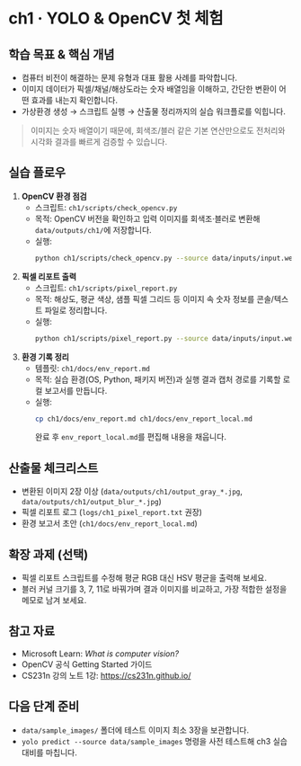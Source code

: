 # ch1 · YOLO & OpenCV 첫 체험

## 학습 목표 & 핵심 개념
- 컴퓨터 비전이 해결하는 문제 유형과 대표 활용 사례를 파악합니다.
- 이미지 데이터가 픽셀/채널/해상도라는 숫자 배열임을 이해하고, 간단한 변환이 어떤 효과를 내는지 확인합니다.
- 가상환경 생성 → 스크립트 실행 → 산출물 정리까지의 실습 워크플로를 익힙니다.

> 이미지는 숫자 배열이기 때문에, 회색조/블러 같은 기본 연산만으로도 전처리와 시각화 결과를 빠르게 검증할 수 있습니다.

## 실습 플로우
1. **OpenCV 환경 점검**
   - 스크립트: `ch1/scripts/check_opencv.py`
   - 목적: OpenCV 버전을 확인하고 입력 이미지를 회색조·블러로 변환해 `data/outputs/ch1/`에 저장합니다.
   - 실행:
     ```bash
     python ch1/scripts/check_opencv.py --source data/inputs/input.webp
     ```
2. **픽셀 리포트 출력**
   - 스크립트: `ch1/scripts/pixel_report.py`
   - 목적: 해상도, 평균 색상, 샘플 픽셀 그리드 등 이미지 속 숫자 정보를 콘솔/텍스트 파일로 정리합니다.
   - 실행:
     ```bash
     python ch1/scripts/pixel_report.py --source data/inputs/input.webp --grid-size 5
     ```
3. **환경 기록 정리**
   - 템플릿: `ch1/docs/env_report.md`
   - 목적: 실습 환경(OS, Python, 패키지 버전)과 실행 결과 캡처 경로를 기록할 로컬 보고서를 만듭니다.
   - 실행:
     ```bash
     cp ch1/docs/env_report.md ch1/docs/env_report_local.md
     ```
     완료 후 `env_report_local.md`를 편집해 내용을 채웁니다.

## 산출물 체크리스트
- 변환된 이미지 2장 이상 (`data/outputs/ch1/output_gray_*.jpg`, `data/outputs/ch1/output_blur_*.jpg`)
- 픽셀 리포트 로그 (`logs/ch1_pixel_report.txt` 권장)
- 환경 보고서 초안 (`ch1/docs/env_report_local.md`)

## 확장 과제 (선택)
- 픽셀 리포트 스크립트를 수정해 평균 RGB 대신 HSV 평균을 출력해 보세요.
- 블러 커널 크기를 3, 7, 11로 바꿔가며 결과 이미지를 비교하고, 가장 적합한 설정을 메모로 남겨 보세요.

## 참고 자료
- Microsoft Learn: *What is computer vision?*
- OpenCV 공식 Getting Started 가이드
- CS231n 강의 노트 1강: https://cs231n.github.io/

## 다음 단계 준비
- `data/sample_images/` 폴더에 테스트 이미지 최소 3장을 보관합니다.
- `yolo predict --source data/sample_images` 명령을 사전 테스트해 ch3 실습 대비를 마칩니다.
